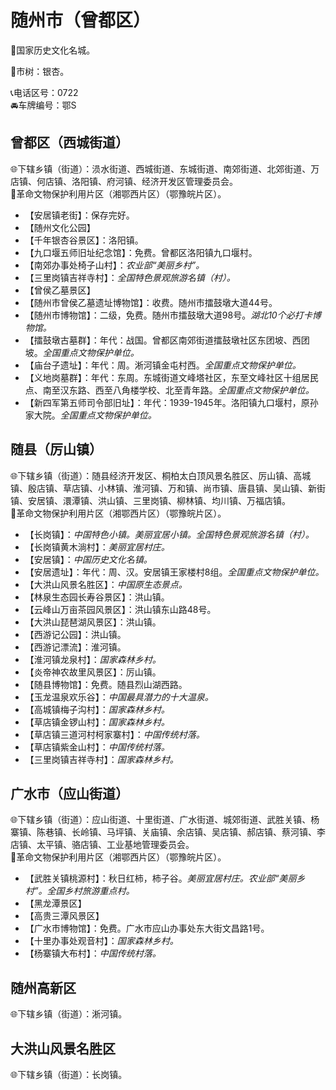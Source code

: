 # 随州市（曾都区）  
🚩国家历史文化名城。  
  
🌳市树：银杏。  
  
📞电话区号：0722  
🚘车牌编号：鄂S  

## 曾都区（西城街道）  
🌐下辖乡镇（街道）：涢水街道、西城街道、东城街道、南郊街道、北郊街道、万店镇、何店镇、洛阳镇、府河镇、经济开发区管理委员会。  
🚩革命文物保护利用片区（湘鄂西片区）（鄂豫皖片区）。  
  
* 【安居镇老街】：保存完好。  
* 【随州文化公园】  
* 【千年银杏谷景区】：洛阳镇。  
* 【九口堰五师旧址纪念馆】：免费。曾都区洛阳镇九口堰村。  
* 【南郊办事处椅子山村】：*农业部“美丽乡村”。*  
* 【三里岗镇吉祥寺村】：*全国特色景观旅游名镇（村）。*  
* 【曾侯乙墓景区】  
* 【随州市曾侯乙墓遗址博物馆】：收费。随州市擂鼓墩大道44号。  
* 【随州市博物馆】：二级，免费。随州市擂鼓墩大道98号。*湖北10个必打卡博物馆。*  
* 【擂鼓墩古墓群】：年代：战国。曾都区南郊街道擂鼓墩社区东团坡、西团坡。*全国重点文物保护单位。*  
* 【庙台子遗址】：年代：周。淅河镇金屯村西。*全国重点文物保护单位。*  
* 【义地岗墓群】：年代：东周。东城街道文峰塔社区，东至文峰社区十组居民点、南至汉东路、西至八角楼学校、北至青年路。*全国重点文物保护单位。*  
* 【新四军第五师司令部旧址】：年代：1939-1945年。洛阳镇九口堰村，原孙家大院。*全国重点文物保护单位。*  

## 随县（厉山镇）  
🌐下辖乡镇（街道）：随县经济开发区、桐柏太白顶风景名胜区、厉山镇、高城镇、殷店镇、草店镇、小林镇、淮河镇、万和镇、尚市镇、唐县镇、吴山镇、新街镇、安居镇、澴潭镇、洪山镇、三里岗镇、柳林镇、均川镇、万福店镇。  
🚩革命文物保护利用片区（湘鄂西片区）（鄂豫皖片区）。  
  
* 【长岗镇】：*中国特色小镇。美丽宜居小镇。全国特色景观旅游名镇（村）。*  
* 【长岗镇黄木淌村】：*美丽宜居村庄。*  
* 【安居镇】：*中国历史文化名镇。*  
* 【安居遗址】：年代：周、汉。安居镇王家楼村8组。*全国重点文物保护单位。*  
* 【大洪山风景名胜区】：*中国原生态景点。*  
* 【林泉生态园长寿谷景区】：洪山镇。  
* 【云峰山万亩茶园风景区】：洪山镇东山路48号。  
* 【大洪山琵琶湖风景区】：洪山镇。  
* 【西游记公园】：洪山镇。  
* 【西游记漂流】：淮河镇。  
* 【淮河镇龙泉村】：*国家森林乡村。*  
* 【炎帝神农故里风景区】：厉山镇。  
* 【随县博物馆】：免费。随县烈山湖西路。  
* 【玉龙温泉欢乐谷】：*中国最具潜力的十大温泉。*  
* 【高城镇梅子沟村】：*国家森林乡村。*  
* 【草店镇金锣山村】：*国家森林乡村。*  
* 【草店镇三道河村柯家寨村】：*中国传统村落。*  
* 【草店镇紫金山村】：*中国传统村落。*  
* 【三里岗镇吉祥寺村】：*国家森林乡村。*  

## 广水市（应山街道）  
🌐下辖乡镇（街道）：应山街道、十里街道、广水街道、城郊街道、武胜关镇、杨寨镇、陈巷镇、长岭镇、马坪镇、关庙镇、余店镇、吴店镇、郝店镇、蔡河镇、李店镇、太平镇、骆店镇、工业基地管理委员会。  
🚩革命文物保护利用片区（湘鄂西片区）（鄂豫皖片区）。  
  
* 【武胜关镇桃源村】：秋日红柿，柿子谷。*美丽宜居村庄。农业部“美丽乡村”。全国乡村旅游重点村。*  
* 【黑龙潭景区】  
* 【高贵三潭风景区】  
* 【广水市博物馆】：免费。广水市应山办事处东大街文昌路1号。  
* 【十里办事处观音村】：*国家森林乡村。*  
* 【杨寨镇大布村】：*中国传统村落。*  
  
## 随州高新区  
🌐下辖乡镇（街道）：淅河镇。  

## 大洪山风景名胜区  
🌐下辖乡镇（街道）：长岗镇。  